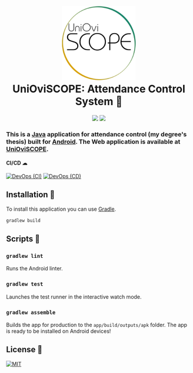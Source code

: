 <h1 align="center">
	<img src="https://raw.githubusercontent.com/robertene1994/unioviscope-web/master/src/assets/logo.png" alt="UniOviSCOPE: Attendance Control System" width="200">
	<br>
	UniOviSCOPE: Attendance Control System 🎯
</h1>
<h4 align="center">
	<img src="https://forthebadge.com/images/badges/built-for-android.svg"/>
	<img src="https://forthebadge.com/images/badges/uses-git.svg"/>
</h4>

### This is a [Java](https://www.java.com) application for attendance control (my degree's thesis) built for [Android](https://www.android.com/). The Web application is available at [UniOviSCOPE](https://unioviscope-web.herokuapp.com).

#### CI/CD ☁

[![DevOps (CI)](https://github.com/robertene1994/unioviscope-android/workflows/DevOps%20(CI)/badge.svg)](https://github.com/robertene1994/unioviscope-android/actions?query=workflow%3A%22DevOps+%28CI%29%22) [![DevOps (CD)](https://github.com/robertene1994/unioviscope-android/workflows/DevOps%20(CD)/badge.svg)](https://github.com/robertene1994/unioviscope-android/actions?query=workflow%3A%22DevOps+%28CD%29%22)

## Installation 🔧

To install this application you can use [Gradle](https://gradle.org/).

```bash
gradlew build  
```

## Scripts 📜

### `gradlew lint`

Runs the Android linter.

### `gradlew test`

Launches the test runner in the interactive watch mode.

### `gradlew assemble`

Builds the app for production to the `app/build/outputs/apk` folder. The app is ready to be installed on Android devices!


## License 🔑

[![MIT](https://badges.frapsoft.com/os/mit/mit.svg?v=102)](LICENSE)